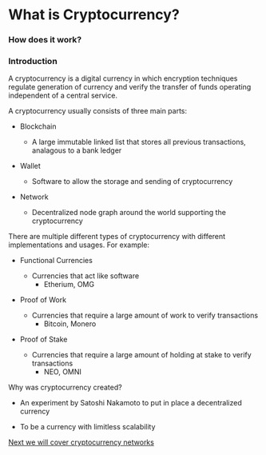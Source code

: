 # What is Cryptocurrency?
### How does it work?

### Introduction

A cryptocurrency is a digital currency in which encryption techniques regulate generation of currency and verify the transfer of funds operating independent of a central service. 

A cryptocurrency usually consists of three main parts:

  - Blockchain
    - A large immutable linked list that stores all previous transactions, analagous to a bank ledger
  
  - Wallet
    - Software to allow the storage and sending of cryptocurrency
  
  - Network
    - Decentralized node graph around the world supporting the cryptocurrency
  
There are multiple different types of cryptocurrency with different implementations and usages. For example:

  - Functional Currencies
    - Currencies that act like software
      - Etherium, OMG
      
  - Proof of Work
    - Currencies that require a large amount of work to verify transactions
      - Bitcoin, Monero
      
  - Proof of Stake
    - Currencies that require a large amount of holding at stake to verify transactions
      - NEO, OMNI

Why was cryptocurrency created?

  - An experiment by Satoshi Nakamoto to put in place a decentralized currency
  
  - To be a currency with limitless scalability
  
[Next we will cover cryptocurrency networks](https://github.com/Dadadah/CryptoNotes/blob/master/Network.md)
